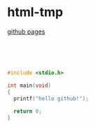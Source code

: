 # html-tmp

[github pages](https://aksugnut22k2.github.io/html-tmp/index.htm 'html-tmp')

<br>
<br>
<br>

```C
#include <stdio.h>

int main(void)
{
  printf("hello github!");
  
  return 0;
}
```
